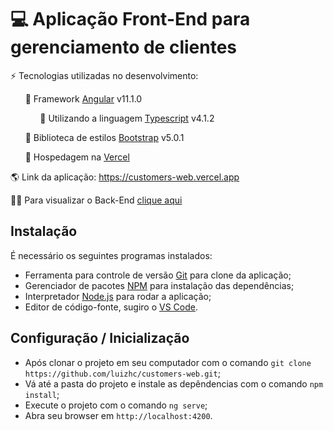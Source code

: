 # 💻 Aplicação Front-End para gerenciamento de clientes

⚡ Tecnologias utilizadas no desenvolvimento:

&nbsp;&nbsp;&nbsp;&nbsp;&nbsp;&nbsp;🚀 Framework [Angular](http://angular.io/) v11.1.0

&nbsp;&nbsp;&nbsp;&nbsp;&nbsp;&nbsp;&nbsp;&nbsp;&nbsp;&nbsp;&nbsp;&nbsp;🤖 Utilizando a linguagem [Typescript](https://www.typescriptlang.org/) v4.1.2

&nbsp;&nbsp;&nbsp;&nbsp;&nbsp;&nbsp;🎨 Biblioteca de estilos [Bootstrap](https://getbootstrap.com/) v5.0.1

&nbsp;&nbsp;&nbsp;&nbsp;&nbsp;&nbsp;💼 Hospedagem na [Vercel](https://vercel.com/)

🌎 Link da aplicação: https://customers-web.vercel.app

👨‍🚀 Para visualizar o Back-End [clique aqui](https://github.com/luizhc/customers-api)

## Instalação

É necessário os seguintes programas instalados:

- Ferramenta para controle de versão [Git](https://git-scm.com/) para clone da aplicação;
- Gerenciador de pacotes [NPM](https://www.npmjs.com/) para instalação das dependências;
- Interpretador [Node.js](https://nodejs.org/) para rodar a aplicação;
- Editor de código-fonte, sugiro o [VS Code](https://code.visualstudio.com/).

## Configuração / Inicialização

- Após clonar o projeto em seu computador com o comando `git clone https://github.com/luizhc/customers-web.git`;
- Vá até a pasta do projeto e instale as depêndencias com o comando `npm install`;
- Execute o projeto com o comando `ng serve`;
- Abra seu browser em `http://localhost:4200`.
